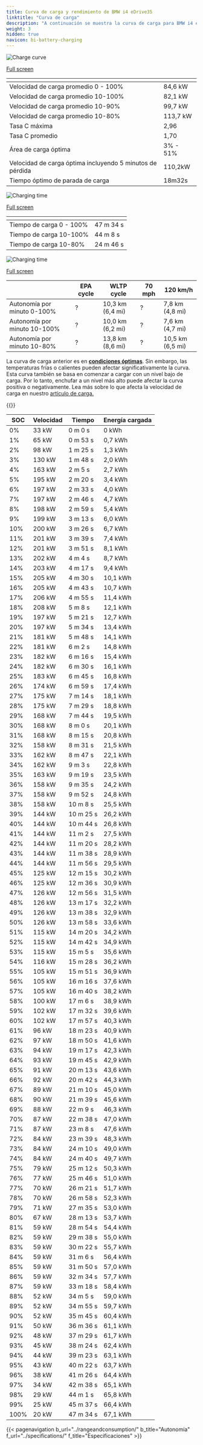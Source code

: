 ```yaml
---
title: Curva de carga y rendimiento de BMW i4 eDrive35
linktitle: "Curva de carga"
description: "A continuación se muestra la curva de carga para BMW i4 eDrive35, que ilustra la velocidad de carga en varios niveles de batería. Además, los gráficos de rango y tiempo proporcionan detalles completos sobre el rendimiento de carga."
weight: 3
hidden: true
navicon: bi-battery-charging
---
```

<!-- markdownlint-disable MD033 -->
<!-- markdownlint-disable MD010 -->
<img src="/images/models/bmw/i4/i4_edrive35/chargingcurve.svg" alt="Charge curve" class="img-fluid">

[Full screen](/images/models/bmw/i4/i4_edrive35/chargingcurve.svg)


<div class="table-responsive">
<table class="table table-striped border">
	<thead>
		<tr>
			<th>
			</th>
			<th>
			</th>
		</tr>
	</thead>
	<tbody>
		<tr>
			<td>
				Velocidad de carga promedio 0 - 100%
			</td>
			<td>
				84,6 kW
			</td>
		</tr>
		<tr>
			<td>
				Velocidad de carga promedio 10-100%
			</td>
			<td>
				82,1 kW
			</td>
		</tr>
		<tr>
			<td>
				Velocidad de carga promedio 10-90%
			</td>
			<td>
				99,7 kW
			</td>
		</tr>
		<tr>
			<td>
				Velocidad de carga promedio 10-80%
			</td>
			<td>
				113,7 kW
			</td>
		</tr>
		<tr>
			<td>
				Tasa C máxima
			</td>
			<td>
				2,96
			</td>
		</tr>
		<tr>
			<td>
				Tasa C promedio
			</td>
			<td>
				1,70
			</td>
		</tr>
		<tr>
			<td>
				Área de carga óptima
			</td>
			<td>
				3% - 51%
			</td>
		</tr>
		<tr>
			<td>
				Velocidad de carga óptima incluyendo 5 minutos de pérdida
			</td>
			<td>
				110,2kW
			</td>
		</tr>
		<tr>
			<td>
				Tiempo óptimo de parada de carga
			</td>
			<td>
				18m32s
			</td>
		</tr>
	</tbody>
</table>
</div>
<img src="/images/models/bmw/i4/i4_edrive35/chargingtime.svg" alt="Charging time" class="img-fluid">

[Full screen](/images/models/bmw/i4/i4_edrive35/chargingtime.svg)
<div class="table-responsive">
<table class="table table-striped border">
	<thead>
		<tr>
			<th>
			</th>
			<th>
			</th>
		</tr>
	</thead>
	<tbody>
		<tr>
			<td>
				Tiempo de carga 0 - 100%
			</td>
			<td>
				 47 m 34 s
			</td>
		</tr>
		<tr>
			<td>
				Tiempo de carga 10-100%
			</td>
			<td>
				 44 m 8 s
			</td>
		</tr>
		<tr>
			<td>
				Tiempo de carga 10-80%
			</td>
			<td>
				 24 m 46 s
			</td>
		</tr>
	</tbody>
</table>
</div>
<img src="/images/models/bmw/i4/i4_edrive35/chargerangespeed.svg" alt="Charging time" class="img-fluid">

[Full screen](/images/models/bmw/i4/i4_edrive35/chargerangespeed.svg)
<div class="table-responsive">
<table class="table table-striped border">
	<thead>
		<tr>
			<th>
			</th>
			<th>
				EPA cycle
			</th>
			<th>
				WLTP cycle
			</th>
			<th>
				70 mph
			</th>
			<th>
				120 km/h
			</th>
		</tr>
	</thead>
	<tbody>
		<tr>
			<td>
				Autonomía por minuto 0-100%
			</td>
			<td>
				?
			</td>
			<td>
				10,3 km (6,4 mi)
			</td>
			<td>
				?
			</td>
			<td>
				7,8 km (4,8 mi)
			</td>
		</tr>
		<tr>
			<td>
				Autonomía por minuto 10-100%
			</td>
			<td>
				?
			</td>
			<td>
				10,0 km (6,2 mi)
			</td>
			<td>
				?
			</td>
			<td>
				7,6 km (4,7 mi)
			</td>
		</tr>
		<tr>
			<td>
				Autonomía por minuto 10-80%
			</td>
			<td>
				?
			</td>
			<td>
				13,8 km (8,6 mi)
			</td>
			<td>
				?
			</td>
			<td>
				10,5 km (6,5 mi)
			</td>
		</tr>
	</tbody>
</table>
</div>


La curva de carga anterior es en **[condiciones óptimas](../../../../../technology/battery/charging/#temperature)**. Sin embargo, las temperaturas frías o calientes pueden afectar significativamente la curva. Esta curva también se basa en comenzar a cargar con un nivel bajo de carga. Por lo tanto, enchufar a un nivel más alto puede afectar la curva positiva o negativamente. Lea más sobre lo que afecta la velocidad de carga en nuestro [artículo de carga.](../../../../../technology/battery/charging/)


{{<evkxdisplayaddarticle />}}
<div class="table-responsive">
<table class="table table-striped border">
	<thead>
		<tr>
			<th>
				SOC
			</th>
			<th>
				Velocidad
			</th>
			<th>
				Tiempo
			</th>
			<th>
				Energía cargada
			</th>
		</tr>
	</thead>
	<tbody>
		<tr>
			<td>
				0%
			</td>
			<td>
				33 kW
			</td>
			<td>
				 0 m 0 s
			</td>
			<td>
				0 kWh
			</td>
		</tr>
		<tr>
			<td>
				1%
			</td>
			<td>
				65 kW
			</td>
			<td>
				 0 m 53 s
			</td>
			<td>
				0,7 kWh
			</td>
		</tr>
		<tr>
			<td>
				2%
			</td>
			<td>
				98 kW
			</td>
			<td>
				 1 m 25 s
			</td>
			<td>
				1,3 kWh
			</td>
		</tr>
		<tr>
			<td>
				3%
			</td>
			<td>
				130 kW
			</td>
			<td>
				 1 m 48 s
			</td>
			<td>
				2,0 kWh
			</td>
		</tr>
		<tr>
			<td>
				4%
			</td>
			<td>
				163 kW
			</td>
			<td>
				 2 m 5 s
			</td>
			<td>
				2,7 kWh
			</td>
		</tr>
		<tr>
			<td>
				5%
			</td>
			<td>
				195 kW
			</td>
			<td>
				 2 m 20 s
			</td>
			<td>
				3,4 kWh
			</td>
		</tr>
		<tr>
			<td>
				6%
			</td>
			<td>
				197 kW
			</td>
			<td>
				 2 m 33 s
			</td>
			<td>
				4,0 kWh
			</td>
		</tr>
		<tr>
			<td>
				7%
			</td>
			<td>
				197 kW
			</td>
			<td>
				 2 m 46 s
			</td>
			<td>
				4,7 kWh
			</td>
		</tr>
		<tr>
			<td>
				8%
			</td>
			<td>
				198 kW
			</td>
			<td>
				 2 m 59 s
			</td>
			<td>
				5,4 kWh
			</td>
		</tr>
		<tr>
			<td>
				9%
			</td>
			<td>
				199 kW
			</td>
			<td>
				 3 m 13 s
			</td>
			<td>
				6,0 kWh
			</td>
		</tr>
		<tr>
			<td>
				10%
			</td>
			<td>
				200 kW
			</td>
			<td>
				 3 m 26 s
			</td>
			<td>
				6,7 kWh
			</td>
		</tr>
		<tr>
			<td>
				11%
			</td>
			<td>
				201 kW
			</td>
			<td>
				 3 m 39 s
			</td>
			<td>
				7,4 kWh
			</td>
		</tr>
		<tr>
			<td>
				12%
			</td>
			<td>
				201 kW
			</td>
			<td>
				 3 m 51 s
			</td>
			<td>
				8,1 kWh
			</td>
		</tr>
		<tr>
			<td>
				13%
			</td>
			<td>
				202 kW
			</td>
			<td>
				 4 m 4 s
			</td>
			<td>
				8,7 kWh
			</td>
		</tr>
		<tr>
			<td>
				14%
			</td>
			<td>
				203 kW
			</td>
			<td>
				 4 m 17 s
			</td>
			<td>
				9,4 kWh
			</td>
		</tr>
		<tr>
			<td>
				15%
			</td>
			<td>
				205 kW
			</td>
			<td>
				 4 m 30 s
			</td>
			<td>
				10,1 kWh
			</td>
		</tr>
		<tr>
			<td>
				16%
			</td>
			<td>
				205 kW
			</td>
			<td>
				 4 m 43 s
			</td>
			<td>
				10,7 kWh
			</td>
		</tr>
		<tr>
			<td>
				17%
			</td>
			<td>
				206 kW
			</td>
			<td>
				 4 m 55 s
			</td>
			<td>
				11,4 kWh
			</td>
		</tr>
		<tr>
			<td>
				18%
			</td>
			<td>
				208 kW
			</td>
			<td>
				 5 m 8 s
			</td>
			<td>
				12,1 kWh
			</td>
		</tr>
		<tr>
			<td>
				19%
			</td>
			<td>
				197 kW
			</td>
			<td>
				 5 m 21 s
			</td>
			<td>
				12,7 kWh
			</td>
		</tr>
		<tr>
			<td>
				20%
			</td>
			<td>
				197 kW
			</td>
			<td>
				 5 m 34 s
			</td>
			<td>
				13,4 kWh
			</td>
		</tr>
		<tr>
			<td>
				21%
			</td>
			<td>
				181 kW
			</td>
			<td>
				 5 m 48 s
			</td>
			<td>
				14,1 kWh
			</td>
		</tr>
		<tr>
			<td>
				22%
			</td>
			<td>
				181 kW
			</td>
			<td>
				 6 m 2 s
			</td>
			<td>
				14,8 kWh
			</td>
		</tr>
		<tr>
			<td>
				23%
			</td>
			<td>
				182 kW
			</td>
			<td>
				 6 m 16 s
			</td>
			<td>
				15,4 kWh
			</td>
		</tr>
		<tr>
			<td>
				24%
			</td>
			<td>
				182 kW
			</td>
			<td>
				 6 m 30 s
			</td>
			<td>
				16,1 kWh
			</td>
		</tr>
		<tr>
			<td>
				25%
			</td>
			<td>
				183 kW
			</td>
			<td>
				 6 m 45 s
			</td>
			<td>
				16,8 kWh
			</td>
		</tr>
		<tr>
			<td>
				26%
			</td>
			<td>
				174 kW
			</td>
			<td>
				 6 m 59 s
			</td>
			<td>
				17,4 kWh
			</td>
		</tr>
		<tr>
			<td>
				27%
			</td>
			<td>
				175 kW
			</td>
			<td>
				 7 m 14 s
			</td>
			<td>
				18,1 kWh
			</td>
		</tr>
		<tr>
			<td>
				28%
			</td>
			<td>
				175 kW
			</td>
			<td>
				 7 m 29 s
			</td>
			<td>
				18,8 kWh
			</td>
		</tr>
		<tr>
			<td>
				29%
			</td>
			<td>
				168 kW
			</td>
			<td>
				 7 m 44 s
			</td>
			<td>
				19,5 kWh
			</td>
		</tr>
		<tr>
			<td>
				30%
			</td>
			<td>
				168 kW
			</td>
			<td>
				 8 m 0 s
			</td>
			<td>
				20,1 kWh
			</td>
		</tr>
		<tr>
			<td>
				31%
			</td>
			<td>
				168 kW
			</td>
			<td>
				 8 m 15 s
			</td>
			<td>
				20,8 kWh
			</td>
		</tr>
		<tr>
			<td>
				32%
			</td>
			<td>
				158 kW
			</td>
			<td>
				 8 m 31 s
			</td>
			<td>
				21,5 kWh
			</td>
		</tr>
		<tr>
			<td>
				33%
			</td>
			<td>
				162 kW
			</td>
			<td>
				 8 m 47 s
			</td>
			<td>
				22,1 kWh
			</td>
		</tr>
		<tr>
			<td>
				34%
			</td>
			<td>
				162 kW
			</td>
			<td>
				 9 m 3 s
			</td>
			<td>
				22,8 kWh
			</td>
		</tr>
		<tr>
			<td>
				35%
			</td>
			<td>
				163 kW
			</td>
			<td>
				 9 m 19 s
			</td>
			<td>
				23,5 kWh
			</td>
		</tr>
		<tr>
			<td>
				36%
			</td>
			<td>
				158 kW
			</td>
			<td>
				 9 m 35 s
			</td>
			<td>
				24,2 kWh
			</td>
		</tr>
		<tr>
			<td>
				37%
			</td>
			<td>
				158 kW
			</td>
			<td>
				 9 m 52 s
			</td>
			<td>
				24,8 kWh
			</td>
		</tr>
		<tr>
			<td>
				38%
			</td>
			<td>
				158 kW
			</td>
			<td>
				 10 m 8 s
			</td>
			<td>
				25,5 kWh
			</td>
		</tr>
		<tr>
			<td>
				39%
			</td>
			<td>
				144 kW
			</td>
			<td>
				 10 m 25 s
			</td>
			<td>
				26,2 kWh
			</td>
		</tr>
		<tr>
			<td>
				40%
			</td>
			<td>
				144 kW
			</td>
			<td>
				 10 m 44 s
			</td>
			<td>
				26,8 kWh
			</td>
		</tr>
		<tr>
			<td>
				41%
			</td>
			<td>
				144 kW
			</td>
			<td>
				 11 m 2 s
			</td>
			<td>
				27,5 kWh
			</td>
		</tr>
		<tr>
			<td>
				42%
			</td>
			<td>
				144 kW
			</td>
			<td>
				 11 m 20 s
			</td>
			<td>
				28,2 kWh
			</td>
		</tr>
		<tr>
			<td>
				43%
			</td>
			<td>
				144 kW
			</td>
			<td>
				 11 m 38 s
			</td>
			<td>
				28,9 kWh
			</td>
		</tr>
		<tr>
			<td>
				44%
			</td>
			<td>
				144 kW
			</td>
			<td>
				 11 m 56 s
			</td>
			<td>
				29,5 kWh
			</td>
		</tr>
		<tr>
			<td>
				45%
			</td>
			<td>
				125 kW
			</td>
			<td>
				 12 m 15 s
			</td>
			<td>
				30,2 kWh
			</td>
		</tr>
		<tr>
			<td>
				46%
			</td>
			<td>
				125 kW
			</td>
			<td>
				 12 m 36 s
			</td>
			<td>
				30,9 kWh
			</td>
		</tr>
		<tr>
			<td>
				47%
			</td>
			<td>
				126 kW
			</td>
			<td>
				 12 m 56 s
			</td>
			<td>
				31,5 kWh
			</td>
		</tr>
		<tr>
			<td>
				48%
			</td>
			<td>
				126 kW
			</td>
			<td>
				 13 m 17 s
			</td>
			<td>
				32,2 kWh
			</td>
		</tr>
		<tr>
			<td>
				49%
			</td>
			<td>
				126 kW
			</td>
			<td>
				 13 m 38 s
			</td>
			<td>
				32,9 kWh
			</td>
		</tr>
		<tr>
			<td>
				50%
			</td>
			<td>
				126 kW
			</td>
			<td>
				 13 m 58 s
			</td>
			<td>
				33,6 kWh
			</td>
		</tr>
		<tr>
			<td>
				51%
			</td>
			<td>
				115 kW
			</td>
			<td>
				 14 m 20 s
			</td>
			<td>
				34,2 kWh
			</td>
		</tr>
		<tr>
			<td>
				52%
			</td>
			<td>
				115 kW
			</td>
			<td>
				 14 m 42 s
			</td>
			<td>
				34,9 kWh
			</td>
		</tr>
		<tr>
			<td>
				53%
			</td>
			<td>
				115 kW
			</td>
			<td>
				 15 m 5 s
			</td>
			<td>
				35,6 kWh
			</td>
		</tr>
		<tr>
			<td>
				54%
			</td>
			<td>
				116 kW
			</td>
			<td>
				 15 m 28 s
			</td>
			<td>
				36,2 kWh
			</td>
		</tr>
		<tr>
			<td>
				55%
			</td>
			<td>
				105 kW
			</td>
			<td>
				 15 m 51 s
			</td>
			<td>
				36,9 kWh
			</td>
		</tr>
		<tr>
			<td>
				56%
			</td>
			<td>
				105 kW
			</td>
			<td>
				 16 m 16 s
			</td>
			<td>
				37,6 kWh
			</td>
		</tr>
		<tr>
			<td>
				57%
			</td>
			<td>
				105 kW
			</td>
			<td>
				 16 m 40 s
			</td>
			<td>
				38,2 kWh
			</td>
		</tr>
		<tr>
			<td>
				58%
			</td>
			<td>
				100 kW
			</td>
			<td>
				 17 m 6 s
			</td>
			<td>
				38,9 kWh
			</td>
		</tr>
		<tr>
			<td>
				59%
			</td>
			<td>
				102 kW
			</td>
			<td>
				 17 m 32 s
			</td>
			<td>
				39,6 kWh
			</td>
		</tr>
		<tr>
			<td>
				60%
			</td>
			<td>
				102 kW
			</td>
			<td>
				 17 m 57 s
			</td>
			<td>
				40,3 kWh
			</td>
		</tr>
		<tr>
			<td>
				61%
			</td>
			<td>
				96 kW
			</td>
			<td>
				 18 m 23 s
			</td>
			<td>
				40,9 kWh
			</td>
		</tr>
		<tr>
			<td>
				62%
			</td>
			<td>
				97 kW
			</td>
			<td>
				 18 m 50 s
			</td>
			<td>
				41,6 kWh
			</td>
		</tr>
		<tr>
			<td>
				63%
			</td>
			<td>
				94 kW
			</td>
			<td>
				 19 m 17 s
			</td>
			<td>
				42,3 kWh
			</td>
		</tr>
		<tr>
			<td>
				64%
			</td>
			<td>
				93 kW
			</td>
			<td>
				 19 m 45 s
			</td>
			<td>
				42,9 kWh
			</td>
		</tr>
		<tr>
			<td>
				65%
			</td>
			<td>
				91 kW
			</td>
			<td>
				 20 m 13 s
			</td>
			<td>
				43,6 kWh
			</td>
		</tr>
		<tr>
			<td>
				66%
			</td>
			<td>
				92 kW
			</td>
			<td>
				 20 m 42 s
			</td>
			<td>
				44,3 kWh
			</td>
		</tr>
		<tr>
			<td>
				67%
			</td>
			<td>
				89 kW
			</td>
			<td>
				 21 m 10 s
			</td>
			<td>
				45,0 kWh
			</td>
		</tr>
		<tr>
			<td>
				68%
			</td>
			<td>
				90 kW
			</td>
			<td>
				 21 m 39 s
			</td>
			<td>
				45,6 kWh
			</td>
		</tr>
		<tr>
			<td>
				69%
			</td>
			<td>
				88 kW
			</td>
			<td>
				 22 m 9 s
			</td>
			<td>
				46,3 kWh
			</td>
		</tr>
		<tr>
			<td>
				70%
			</td>
			<td>
				87 kW
			</td>
			<td>
				 22 m 38 s
			</td>
			<td>
				47,0 kWh
			</td>
		</tr>
		<tr>
			<td>
				71%
			</td>
			<td>
				87 kW
			</td>
			<td>
				 23 m 8 s
			</td>
			<td>
				47,6 kWh
			</td>
		</tr>
		<tr>
			<td>
				72%
			</td>
			<td>
				84 kW
			</td>
			<td>
				 23 m 39 s
			</td>
			<td>
				48,3 kWh
			</td>
		</tr>
		<tr>
			<td>
				73%
			</td>
			<td>
				84 kW
			</td>
			<td>
				 24 m 10 s
			</td>
			<td>
				49,0 kWh
			</td>
		</tr>
		<tr>
			<td>
				74%
			</td>
			<td>
				84 kW
			</td>
			<td>
				 24 m 40 s
			</td>
			<td>
				49,7 kWh
			</td>
		</tr>
		<tr>
			<td>
				75%
			</td>
			<td>
				79 kW
			</td>
			<td>
				 25 m 12 s
			</td>
			<td>
				50,3 kWh
			</td>
		</tr>
		<tr>
			<td>
				76%
			</td>
			<td>
				77 kW
			</td>
			<td>
				 25 m 46 s
			</td>
			<td>
				51,0 kWh
			</td>
		</tr>
		<tr>
			<td>
				77%
			</td>
			<td>
				70 kW
			</td>
			<td>
				 26 m 21 s
			</td>
			<td>
				51,7 kWh
			</td>
		</tr>
		<tr>
			<td>
				78%
			</td>
			<td>
				70 kW
			</td>
			<td>
				 26 m 58 s
			</td>
			<td>
				52,3 kWh
			</td>
		</tr>
		<tr>
			<td>
				79%
			</td>
			<td>
				71 kW
			</td>
			<td>
				 27 m 35 s
			</td>
			<td>
				53,0 kWh
			</td>
		</tr>
		<tr>
			<td>
				80%
			</td>
			<td>
				67 kW
			</td>
			<td>
				 28 m 13 s
			</td>
			<td>
				53,7 kWh
			</td>
		</tr>
		<tr>
			<td>
				81%
			</td>
			<td>
				59 kW
			</td>
			<td>
				 28 m 54 s
			</td>
			<td>
				54,4 kWh
			</td>
		</tr>
		<tr>
			<td>
				82%
			</td>
			<td>
				59 kW
			</td>
			<td>
				 29 m 38 s
			</td>
			<td>
				55,0 kWh
			</td>
		</tr>
		<tr>
			<td>
				83%
			</td>
			<td>
				59 kW
			</td>
			<td>
				 30 m 22 s
			</td>
			<td>
				55,7 kWh
			</td>
		</tr>
		<tr>
			<td>
				84%
			</td>
			<td>
				59 kW
			</td>
			<td>
				 31 m 6 s
			</td>
			<td>
				56,4 kWh
			</td>
		</tr>
		<tr>
			<td>
				85%
			</td>
			<td>
				59 kW
			</td>
			<td>
				 31 m 50 s
			</td>
			<td>
				57,0 kWh
			</td>
		</tr>
		<tr>
			<td>
				86%
			</td>
			<td>
				59 kW
			</td>
			<td>
				 32 m 34 s
			</td>
			<td>
				57,7 kWh
			</td>
		</tr>
		<tr>
			<td>
				87%
			</td>
			<td>
				59 kW
			</td>
			<td>
				 33 m 18 s
			</td>
			<td>
				58,4 kWh
			</td>
		</tr>
		<tr>
			<td>
				88%
			</td>
			<td>
				52 kW
			</td>
			<td>
				 34 m 5 s
			</td>
			<td>
				59,0 kWh
			</td>
		</tr>
		<tr>
			<td>
				89%
			</td>
			<td>
				52 kW
			</td>
			<td>
				 34 m 55 s
			</td>
			<td>
				59,7 kWh
			</td>
		</tr>
		<tr>
			<td>
				90%
			</td>
			<td>
				52 kW
			</td>
			<td>
				 35 m 45 s
			</td>
			<td>
				60,4 kWh
			</td>
		</tr>
		<tr>
			<td>
				91%
			</td>
			<td>
				50 kW
			</td>
			<td>
				 36 m 36 s
			</td>
			<td>
				61,1 kWh
			</td>
		</tr>
		<tr>
			<td>
				92%
			</td>
			<td>
				48 kW
			</td>
			<td>
				 37 m 29 s
			</td>
			<td>
				61,7 kWh
			</td>
		</tr>
		<tr>
			<td>
				93%
			</td>
			<td>
				45 kW
			</td>
			<td>
				 38 m 24 s
			</td>
			<td>
				62,4 kWh
			</td>
		</tr>
		<tr>
			<td>
				94%
			</td>
			<td>
				44 kW
			</td>
			<td>
				 39 m 23 s
			</td>
			<td>
				63,1 kWh
			</td>
		</tr>
		<tr>
			<td>
				95%
			</td>
			<td>
				43 kW
			</td>
			<td>
				 40 m 22 s
			</td>
			<td>
				63,7 kWh
			</td>
		</tr>
		<tr>
			<td>
				96%
			</td>
			<td>
				38 kW
			</td>
			<td>
				 41 m 26 s
			</td>
			<td>
				64,4 kWh
			</td>
		</tr>
		<tr>
			<td>
				97%
			</td>
			<td>
				34 kW
			</td>
			<td>
				 42 m 38 s
			</td>
			<td>
				65,1 kWh
			</td>
		</tr>
		<tr>
			<td>
				98%
			</td>
			<td>
				29 kW
			</td>
			<td>
				 44 m 1 s
			</td>
			<td>
				65,8 kWh
			</td>
		</tr>
		<tr>
			<td>
				99%
			</td>
			<td>
				25 kW
			</td>
			<td>
				 45 m 37 s
			</td>
			<td>
				66,4 kWh
			</td>
		</tr>
		<tr>
			<td>
				100%
			</td>
			<td>
				20 kW
			</td>
			<td>
				 47 m 34 s
			</td>
			<td>
				67,1 kWh
			</td>
		</tr>
	</tbody>
</table>
</div>


{{< pagenavigation b_url="../rangeandconsumption/" b_title="Autonomía" f_url="../specifications/" f_title="Especificaciones" >}}
